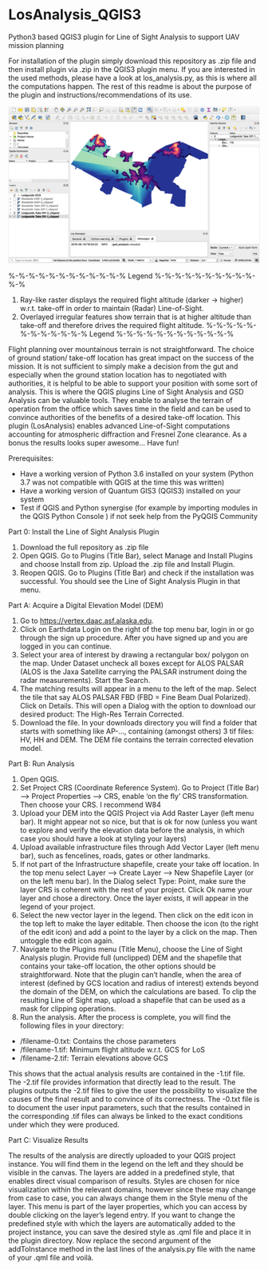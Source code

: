 # LosAnalysis_QGIS3
Python3 based QGIS3 plugin for Line of Sight Analysis to support UAV mission planning

For installation of the plugin simply download this repository as .zip file and then install plugin via .zip in the QGIS3 plugin menu. 
If you are interested in the used methods, please have a look at los_analysis.py, as this is where all the computations happen.
The rest of this readme is about the purpose of the plugin and instructions/recommendations of its use. 


![alt text](https://raw.githubusercontent.com/jo11he/LosAnalysis_QGIS3/master/Readme_image.png)

%-%-%-%-%-%-%-%-%-%-%-% Legend %-%-%-%-%-%-%-%-%-%-%-% 
1. Ray-like raster displays the required flight altitude (darker -> higher) w.r.t. take-off in order to maintain (Radar) Line-of-Sight.
2. Overlayed irregular features show terrain that is at higher altitude than take-off and therefore drives the required flight altitude.
%-%-%-%-%-%-%-%-%-%-%-% Legend %-%-%-%-%-%-%-%-%-%-%-% 

Flight planning over mountainous terrain is not straightforward. The choice of ground
station/ take-off location has great impact on the success of the mission. It is not sufficient
to simply make a decision from the gut and especially when the ground station location has
to negotiated with authorities, it is helpful to be able to support your position with some
sort of analysis. This is where the QGIS plugins Line of Sight Analysis and GSD Analysis can
be valuable tools. They enable to analyse the terrain of operation from the office which
saves time in the field and can be used to convince authorities of the benefits of a desired
take-off location. This plugin (LosAnalysis) enables advanced Line-of-Sight computations accounting for atmospheric diffraction and Fresnel Zone clearance. 
As a bonus the results looks super awesome… Have fun!

Prerequisites:
- Have a working version of Python 3.6 installed on your system (Python 3.7 was not
compatible with QGIS at the time this was written)
- Have a working version of Quantum GIS3 (QGIS3) installed on your system
- Test if QGIS and Python synergise (for example by importing modules in the QGIS
Python Console ) if not seek help from the PyQGIS Community

Part 0: Install the Line of Sight Analysis Plugin
1. Download the full repository as .zip file
2. Open QGIS. Go to Plugins (Title Bar), select Manage and Install Plugins and choose
Install from zip. Upload the .zip file and Install Plugin.
3. Reopen QGIS. Go to Plugins (Title Bar) and check if the installation was successful.
You should see the Line of Sight Analysis Plugin in that menu.

Part A: Acquire a Digital Elevation Model (DEM)
1. Go to https://vertex.daac.asf.alaska.edu.
2. Click on Earthdata Login on the right of the top menu bar, login in or go through the
sign up procedure. After you have signed up and you are logged in you can continue.
3. Select your area of interest by drawing a rectangular box/ polygon on the map.
Under Dataset uncheck all boxes except for ALOS PALSAR (ALOS is the Jaxa Satellite
carrying the PALSAR instrument doing the radar measurements). Start the Search.
4. The matching results will appear in a menu to the left of the map. Select the tile that
say ALOS PALSAR FBD (FBD = Fine Beam Dual Polarized).
Click on Details. This will open a Dialog with the option to download our desired product:
The High-Res Terrain Corrected.
5. Download the file. In your downloads directory you will find a folder that starts with
something like AP-…, containing (amongst others) 3 tif files: HV, HH and DEM.
The DEM file contains the terrain corrected elevation model.

Part B: Run Analysis
1. Open QGIS.
2. Set Project CRS (Coordinate Reference System). Go to Project (Title Bar) --&gt; Project
Properties --&gt; CRS, enable ‘on the fly’ CRS transformation. Then choose your CRS. I
recommend W84
3. Upload your DEM into the QGIS Project via Add Raster Layer (left menu bar). It
might appear not so nice, but that is ok for now (unless you want to explore and
verify the elevation data before the analysis, in which case you should have a look at styling your layers)
4. Upload available infrastructure files through Add Vector Layer (left menu bar),
such as fencelines, roads, gates or other landmarks.
5. If not part of the Infrastructure shapefile, create your take off location. In the top
menu select Layer --&gt; Create Layer --&gt; New Shapefile Layer (or on the left menu
bar).
In the Dialog select Type: Point, make sure the layer CRS is coherent with the rest of
your project. Click Ok name your layer and chose a directory. Once the layer exists, it
will appear in the legend of your project.
6. Select the new vector layer in the legend. Then click on the edit icon in the top
left to make the layer editable. Then choose the icon (to the right of the edit icon)
and add a point to the layer by a click on the map. Then untoggle the edit icon again.
7. Navigate to the Plugins menu (Title Menu), choose the Line of Sight Analysis plugin.
Provide full (unclipped) DEM and the shapefile that contains
your take-off location, the other options should be straightforward. Note that
the plugin can’t handle, when the area of interest (defined by GCS location
and radius of interest) extends beyond the domain of the DEM, on which the
calculations are based. To clip the resulting Line of Sight map, upload a
shapefile that can be used as a mask for clipping operations.
8. Run the analysis. After the process is complete, you will find the following files in
your directory:
- /filename-0.txt: Contains the chose parameters
- /filename-1.tif: Minimum flight altitude w.r.t. GCS for LoS
- /filename-2.tif: Terrain elevations above GCS

This shows that the actual analysis results are contained in the -1.tif file. The -2.tif file
provides information that directly lead to the result. The plugins outputs the -2.tif
files to give the user the possibility to visualize the causes of the final result and to
convince of its correctness.
The -0.txt file is to document the user input parameters, such that the results
contained in the corresponding .tif files can always be linked to the exact conditions
under which they were produced.


Part C: Visualize Results

The results of the analysis are directly uploaded to your QGIS project instance. You will find
them in the legend on the left and they should be visible in the canvas.
The layers are added in a predefined style, that enables direct visual comparison of results.
Styles are chosen for nice visualization within the relevant domains, however since these
may change from case to case, you can always change them in the Style menu of the layer.
This menu is part of the layer properties, which you can access by double clicking on the
layer’s legend entry.
If you want to change the predefined style with which the layers are automatically added to
the project instance, you can save the desired style as .qml file and place it in the plugin
directory. Now replace the second argument of the addToInstance method in the last lines
of the analysis.py file with the name of your .qml file and voilà.
